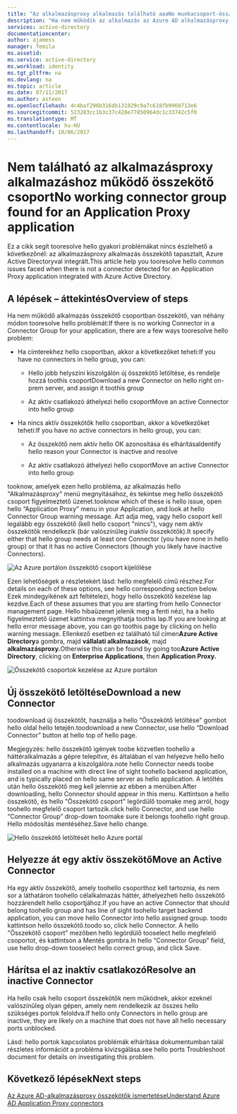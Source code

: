 ```yaml
---
title: "Az alkalmazásproxy alkalmazás található aaaNo munkacsoport-összekötő |} Microsoft Docs"
description: "Ha nem működik az alkalmazás az Azure AD alkalmazásproxy hello összekötő csoportban összekötő esetleg felmerülő problémák megoldása"
services: active-directory
documentationcenter: 
author: ajamess
manager: femila
ms.assetid: 
ms.service: active-directory
ms.workload: identity
ms.tgt_pltfrm: na
ms.devlang: na
ms.topic: article
ms.date: 07/11/2017
ms.author: asteen
ms.openlocfilehash: 4c4baf296b316db131929c9a7c618fb9960713e6
ms.sourcegitcommit: 523283cc1b3c37c428e77850964dc1c33742c5f0
ms.translationtype: MT
ms.contentlocale: hu-HU
ms.lasthandoff: 10/06/2017
---
```

# <a name="no-working-connector-group-found-for-an-application-proxy-application"></a><span data-ttu-id="ee56d-103">Nem található az alkalmazásproxy alkalmazáshoz működő összekötő csoport</span><span class="sxs-lookup"><span data-stu-id="ee56d-103">No working connector group found for an Application Proxy application</span></span>

<span data-ttu-id="ee56d-104">Ez a cikk segít tooresolve hello gyakori problémákat nincs észlelhető a következőnél: az alkalmazásproxy alkalmazás összekötő tapasztalt, Azure Active Directoryval integrált.</span><span class="sxs-lookup"><span data-stu-id="ee56d-104">This article help you tooresolve hello common issues faced when there is not a connector detected for an Application Proxy application integrated with Azure Active Directory.</span></span>

## <a name="overview-of-steps"></a><span data-ttu-id="ee56d-105">A lépések – áttekintés</span><span class="sxs-lookup"><span data-stu-id="ee56d-105">Overview of steps</span></span>
<span data-ttu-id="ee56d-106">Ha nem működő alkalmazás összekötő csoportban összekötő, van néhány módon tooresolve hello problémát:</span><span class="sxs-lookup"><span data-stu-id="ee56d-106">If there is no working Connector in a Connector Group for your application, there are a few ways tooresolve hello problem:</span></span>

-   <span data-ttu-id="ee56d-107">Ha címterekhez hello csoportban, akkor a következőket teheti:</span><span class="sxs-lookup"><span data-stu-id="ee56d-107">If you have no connectors in hello group, you can:</span></span>

    -   <span data-ttu-id="ee56d-108">Hello jobb helyszíni kiszolgálón új összekötő letöltése, és rendelje hozzá toothis csoport</span><span class="sxs-lookup"><span data-stu-id="ee56d-108">Download a new Connector on hello right on-prem server, and assign it toothis group</span></span>

    -   <span data-ttu-id="ee56d-109">Az aktív csatlakozó áthelyezi hello csoport</span><span class="sxs-lookup"><span data-stu-id="ee56d-109">Move an active Connector into hello group</span></span>

-   <span data-ttu-id="ee56d-110">Ha nincs aktív összekötők hello csoportban, akkor a következőket teheti:</span><span class="sxs-lookup"><span data-stu-id="ee56d-110">If you have no active connectors in hello group, you can:</span></span>

    -   <span data-ttu-id="ee56d-111">Az összekötő nem aktív hello OK azonosítása és elhárítása</span><span class="sxs-lookup"><span data-stu-id="ee56d-111">Identify hello reason your Connector is inactive and resolve</span></span>

    -   <span data-ttu-id="ee56d-112">Az aktív csatlakozó áthelyezi hello csoport</span><span class="sxs-lookup"><span data-stu-id="ee56d-112">Move an active Connector into hello group</span></span>

<span data-ttu-id="ee56d-113">tooknow, amelyek ezen hello probléma, az alkalmazás hello "Alkalmazásproxy" menü megnyitásához, és tekintse meg hello összekötő csoport figyelmeztető üzenet.</span><span class="sxs-lookup"><span data-stu-id="ee56d-113">tooknow which of these is hello issue, open hello “Application Proxy” menu in your Application, and look at hello Connector Group warning message.</span></span> <span data-ttu-id="ee56d-114">Azt adja meg, vagy hello csoport kell legalább egy összekötő (kell hello csoport "nincs"), vagy nem aktív összekötők rendelkezik (bár valószínűleg inaktív összekötők).</span><span class="sxs-lookup"><span data-stu-id="ee56d-114">It specify either that hello group needs at least one Connector (you have none in hello group) or that it has no active Connectors (though you likely have inactive Connectors).</span></span>

   ![Az Azure portálon összekötő csoport kijelölése](./media/application-proxy-connectivity-no-working-connector/no-active-connector.png)

<span data-ttu-id="ee56d-116">Ezen lehetőségek a részletekért lásd: hello megfelelő című részhez.</span><span class="sxs-lookup"><span data-stu-id="ee56d-116">For details on each of these options, see hello corresponding section below.</span></span> <span data-ttu-id="ee56d-117">Ezek mindegyikének azt feltételezi, hogy hello összekötő kezelése lap kezdve.</span><span class="sxs-lookup"><span data-stu-id="ee56d-117">Each of these assumes that you are starting from hello Connector management page.</span></span> <span data-ttu-id="ee56d-118">Hello hibaüzenet jelenik meg a fenti nézi, ha a hello figyelmeztető üzenet kattintva megnyithatja toothis lap.</span><span class="sxs-lookup"><span data-stu-id="ee56d-118">If you are looking at hello error message above, you can go toothis page by clicking on hello warning message.</span></span> <span data-ttu-id="ee56d-119">Ellenkező esetben ez található túl címen**Azure Active Directory**a gombra, majd **vállalati alkalmazások**, majd **alkalmazásproxy.**</span><span class="sxs-lookup"><span data-stu-id="ee56d-119">Otherwise this can be found by going too**Azure Active Directory**, clicking on **Enterprise Applications**, then **Application Proxy.**</span></span>

   ![Összekötő csoportok kezelése az Azure portálon](./media/application-proxy-connectivity-no-working-connector/app-proxy.png)

## <a name="download-a-new-connector"></a><span data-ttu-id="ee56d-121">Új összekötő letöltése</span><span class="sxs-lookup"><span data-stu-id="ee56d-121">Download a new Connector</span></span>

<span data-ttu-id="ee56d-122">toodownload új összekötőt, használja a hello "Összekötő letöltése" gombot hello oldal hello tetején.</span><span class="sxs-lookup"><span data-stu-id="ee56d-122">toodownload a new Connector, use hello “Download Connector” button at hello top of hello page.</span></span>

<span data-ttu-id="ee56d-123">Megjegyzés: hello összekötő igények toobe közvetlen toohello a háttéralkalmazás a gépre telepítve, és általában el van helyezve hello hello alkalmazás ugyanarra a kiszolgálóra.</span><span class="sxs-lookup"><span data-stu-id="ee56d-123">note hello Connector needs toobe installed on a machine with direct line of sight toohello backend application, and is typically placed on hello same server as hello application.</span></span> <span data-ttu-id="ee56d-124">A letöltés után hello összekötő meg kell jelennie az ebben a menüben.</span><span class="sxs-lookup"><span data-stu-id="ee56d-124">After downloading, hello Connector should appear in this menu.</span></span> <span data-ttu-id="ee56d-125">Kattintson a hello összekötő, és hello "Összekötő csoport" legördülő toomake meg arról, hogy toohello megfelelő csoport tartozik.</span><span class="sxs-lookup"><span data-stu-id="ee56d-125">click hello Connector, and use hello “Connector Group” drop-down toomake sure it belongs toohello right group.</span></span> <span data-ttu-id="ee56d-126">Hello módosítás mentéséhez.</span><span class="sxs-lookup"><span data-stu-id="ee56d-126">Save hello change.</span></span>

   ![Hello összekötő letöltését hello Azure portál](./media/application-proxy-connectivity-no-working-connector/download-connector.png)
   
## <a name="move-an-active-connector"></a><span data-ttu-id="ee56d-128">Helyezze át egy aktív összekötő</span><span class="sxs-lookup"><span data-stu-id="ee56d-128">Move an Active Connector</span></span>

<span data-ttu-id="ee56d-129">Ha egy aktív összekötő, amely toohello csoporthoz kell tartoznia, és nem sor a láthatáron toohello célalkalmazás háttér, áthelyezheti hello összekötő hozzárendelt hello csoportjához.</span><span class="sxs-lookup"><span data-stu-id="ee56d-129">If you have an active Connector that should belong toohello group and has line of sight toohello target backend application, you can move hello Connector into hello assigned group.</span></span> <span data-ttu-id="ee56d-130">toodo kattintson hello összekötő.</span><span class="sxs-lookup"><span data-stu-id="ee56d-130">toodo so, click hello Connector.</span></span> <span data-ttu-id="ee56d-131">A hello "Összekötő csoport" mezőben hello legördülő tooselect hello megfelelő csoportot, és kattintson a Mentés gombra.</span><span class="sxs-lookup"><span data-stu-id="ee56d-131">In hello “Connector Group” field, use hello drop-down tooselect hello correct group, and click Save.</span></span>

## <a name="resolve-an-inactive-connector"></a><span data-ttu-id="ee56d-132">Hárítsa el az inaktív csatlakozó</span><span class="sxs-lookup"><span data-stu-id="ee56d-132">Resolve an inactive Connector</span></span>

<span data-ttu-id="ee56d-133">Ha hello csak hello csoport összekötők nem működnek, akkor ezeknél valószínűleg olyan gépen, amely nem rendelkezik az összes hello szükséges portok feloldva.</span><span class="sxs-lookup"><span data-stu-id="ee56d-133">If hello only Connectors in hello group are inactive, they are likely on a machine that does not have all hello necessary ports unblocked.</span></span>

<span data-ttu-id="ee56d-134">Lásd: hello portok kapcsolatos problémák elhárítása dokumentumban talál részletes információt a probléma kivizsgálása.</span><span class="sxs-lookup"><span data-stu-id="ee56d-134">see hello ports Troubleshoot document for details on investigating this problem.</span></span>

## <a name="next-steps"></a><span data-ttu-id="ee56d-135">Következő lépések</span><span class="sxs-lookup"><span data-stu-id="ee56d-135">Next steps</span></span>
[<span data-ttu-id="ee56d-136">Az Azure AD-alkalmazásproxy összekötők ismertetése</span><span class="sxs-lookup"><span data-stu-id="ee56d-136">Understand Azure AD Application Proxy connectors</span></span>](application-proxy-understand-connectors.md)


